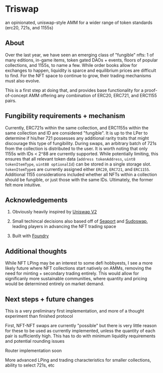 # Triswap
an opinionated, uniswap-style AMM for a wider range of token standards (erc20, 721s, and 1155s)

## About

Over the last year, we have seen an emerging class of "fungible" nfts: 1 of many editions,
in-game items, token gated DAOs + events, floors of popular collections, 
and 1155s, to name a few. While order books allow for exchanges to happen, liquidity
is sparce and equilibrium prices are difficult to find. For the NFT space to continue to 
grow, their trading mechanisms must also evolve.

This is a first step at doing that, and provides base functionality for a 
proof-of-concept AMM offering any combination of ERC20, ERC721, and ERC1155 pairs.

## Fungibility requirements + mechanism

Currently, ERC721s within the same collection, and ERC1155s within the same collection and
ID are considered "fungible". It is up to the LPer to determine if his/her 721 possesses
any additional rarity traits that might discourage this type of fungibility. During swaps,
an arbitrary batch of 721s from the collection is distributed to the user. It is worth
noting that only 1155s with IDs < 2^88 are currently supported. While potentially limiting,
this ensures that all relevant token data (`address tokenAddress`, `uint8 tokenItemType`, `uint88 optionalId`) can be stored
in a single storage slot. `tokenItemType`s are currently assigned either `ERC20`, `ERC721`, and `ERC1155`. 
Additional 1155 considerations included whether all NFTs within a collection should be fungible, 
or just those with the same IDs. Ultimately, the former felt more intuitive.

## Acknowledgements

1) Obviously heavily inspired by [Uniswap V2](https://github.com/Uniswap/v2-core)

2) Small techincal decisions also based off of [Seaport](https://github.com/ProjectOpenSea/seaport) 
and [Sudoswap](https://github.com/sudoswap/lssvm), leading players in advancing the NFT trading space

3) Built with [Foundry](https://github.com/foundry-rs/foundry)

## Additional thoughts

While NFT LPing may be an interest to some defi hobbyests, I see a more likely future
where NFT collections start natively on AMMs, removing the need for minting + secondary
trading entirely. This would allow for significanly more sustainable communities, where
quantity and pricing would be determined entirely on market demand.

## Next steps + future changes

This is a very preliminary first implementation, and more of a thought experiment than
finished protocol

First, NFT-NFT swaps are currently "possible" but there is very little reason
for these to be used as currently implemented, unless the quantity of each pair
is sufficiently high. This has to do with minimum liquidity requirements and
potential rounding issues

Router implementation soon

More advanced LPing and trading characteristics for smaller collections, ability to select
721s, etc
